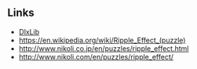 
## Links

* [DlxLib](https://github.com/taylorjg/DlxLib)
* https://en.wikipedia.org/wiki/Ripple_Effect_(puzzle)
* http://www.nikoli.co.jp/en/puzzles/ripple_effect.html
* http://www.nikoli.com/en/puzzles/ripple_effect/
